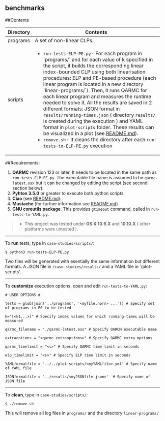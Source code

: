
## **benchmarks** ##



##Contents

Directory | Contents															|
---------------|--------------------------------------------------------------------|
programs			   | A set of non-linear CLPs.	 															|
scripts			   | <ul><li>`run-tests-ELP-PE.py`- For each program in ´programs/´ and for each value of k specified in the script, it builds the corresponding linear index-bounded CLP using both linearisation procedures: ELP and PE-based procedure (each linear program is located in a new directory ´linear-programs/´). Then, it runs QARMC for each linear program and measures the runtime needed to solve it. All the results are saved in 2 different formats: JSON format in  `results/running-times.json` ( directory `results/` is created during the execution ) and YAML format in `plot-scripts` folder. These results can be visualized in a plot (see [README.md](https://github.com/elenagutiv/Linearisation-2015/blob/master/plot-scripts/README.md)).</li><li>`remove.sh`- It cleans the directory after each `run-tests-to-ELP-PE.py` execution</li></ul>

##Requirements:

1. **QARMC** revision 123 or later. It needs to be located in the same path as `run-tests-ELP-PE.py`. The executable file name is assumed to be `qarmc-latest.osx` but it can be changed by editing the script (see second section below).
2. **Pyhton 3.5.0** or greater to execute both python scripts.
3. **Ciao** (see [README.md](https://github.com/elenagutiv/Linearisation-2015/blob/master/README.md)).
4. **Mustache** (for further information see [README.md](https://github.com/elenagutiv/Linearisation-2015/blob/master/plot-scripts/README.md))
5.  **GNU coreutils package**. This provides `gtimeout` command, called in `run-tests-to-YAML.py`.
> - This project was tested under **OS X 10.9.X** and **10.10.X** ( other platforms were untested ).


----------

To **run** tests, type in `case-studies/scripts/`:

`$ python3 run-tests-ELP-PE.py`

Two files will be generated with esentially the same information but different formats. A JSON file in `/case-studies/results/` and a YAML file in '/plot-scripts'.

----------

To **customize** execution options, open and edit `run-tests-to-YAML.py`:


`# USER OPTIONS #`

`tests = glob(join('../programs', '<myfile.horn> ...')) # Specify set of programs in P0 to be tested`

`k="[<k1,..>]" # Specify index values for which running-times will be measured`

`qarmc_filename = "./qarmc-latest.osx" # Specify QARCM executable name`

`extraoptions = "<qarmc extraoptions>" # Specify QARMC extra options`

`qarmc_timelimit = "<s>" # Specify QARMC time limit in seconds`

`elp_timelimit = "<s>" # Specify ELP time limit in seconds`

`YAMLformatfile = '../../plot-scripts/<myYAMLfile>.yml' # Specify name of YAML file`

`JSONformatfile = '../results/<myJSONfile.json>'  # Specify name of JSON file`

----------


To **clean**, type in `case-studies/scripts/`:

`$ ./remove.sh`

This will remove all log files in `programs/` and the directory `linear-programs/`